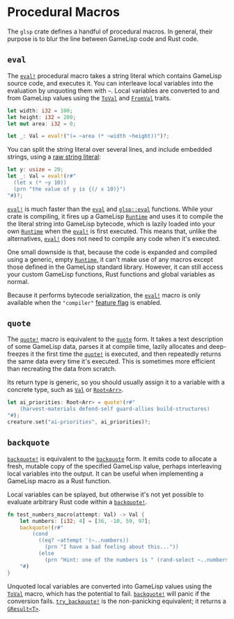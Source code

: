 # Procedural Macros

The `glsp` crate defines a handful of procedural macros. In general, their purpose is to blur the 
line between GameLisp code and Rust code.


## `eval`

The [`eval!`] procedural macro takes a string literal which contains GameLisp source code, and 
executes it. You can interleave local variables into the evaluation by unquoting them with `~`.
Local variables are converted to and from GameLisp values using the [`ToVal`] and [`FromVal`] 
traits.

[`eval!`]: https://docs.rs/glsp/*/glsp/macro.eval.html
[`ToVal`]: https://docs.rs/glsp/*/glsp/trait.ToVal.html
[`FromVal`]: https://docs.rs/glsp/*/glsp/trait.FromVal.html

```rust
let width: i32 = 100;
let height: i32 = 200;
let mut area: i32 = 0;

let _: Val = eval!("(= ~area (* ~width ~height))")?;
```

You can split the string literal over several lines, and include embedded strings, using a
[raw string literal](https://doc.rust-lang.org/reference/tokens.html#raw-string-literals):

```rust
let y: usize = 20;
let _: Val = eval!(r#"
  (let x (* ~y 10))
  (prn "the value of y is {(/ x 10)}")
"#)?;
```

[`eval!`] is much faster than the [`eval`](../std/eval) and [`glsp::eval`] functions. While your 
crate is compiling, it fires up a GameLisp [`Runtime`] and uses it to compile the the literal 
string into GameLisp bytecode, which is lazily loaded into your own [`Runtime`] when the 
[`eval!`] is first executed. This means that, unlike the alternatives, [`eval!`] does not
need to compile any code when it's executed.

[`glsp::eval`]: https://docs.rs/glsp/*/glsp/fn.eval.html
[`Runtime`]: https://docs.rs/glsp/*/glsp/struct.Runtime.html

One small downside is that, because the code is expanded and compiled using a generic, empty 
[`Runtime`], it can't make use of any macros except those defined in the GameLisp standard 
library. However, it can still access your custom GameLisp functions, Rust functions and global 
variables as normal.

Because it performs bytecode serialization, the [`eval!`] macro is only available when the 
`"compiler"` [feature flag](feature-flags.md) is enabled.


## `quote`

The [`quote!`] macro is equivalent to the [`quote`](../std/quote) form. It takes a text description
of some GameLisp data, parses it at compile time, lazily allocates and deep-freezes it the first
time the [`quote!`] is executed, and then repeatedly returns the same data every time it's 
executed. This is sometimes more efficient than recreating the data from scratch.

Its return type is generic, so you should usually assign it to a variable with a concrete type,
such as [`Val`] or [`Root<Arr>`].

[`quote!`]: https://docs.rs/glsp/*/glsp/macro.quote.html
[`Val`]: https://docs.rs/glsp/*/glsp/enum.Val.html
[`Root<Arr>`]: https://docs.rs/glsp/*/glsp/struct.Arr.html

```rust
let ai_priorities: Root<Arr> = quote!(r#"
	(harvest-materials defend-self guard-allies build-structures)
"#);
creature.set("ai-priorities", ai_priorities)?;
```


## `backquote`

[`backquote!`] is equivalent to the [`backquote`](../std/backquote) form. It emits code to 
allocate a fresh, mutable copy of the specified GameLisp value, perhaps interleaving local 
variables into the output. It can be useful when implementing a GameLisp macro as a Rust 
function.

Local variables can be splayed, but otherwise it's not yet possible to evaluate arbitrary
Rust code within a [`backquote!`].

[`backquote!`]: https://docs.rs/glsp/*/glsp/macro.backquote.html

```rust
fn test_numbers_macro(attempt: Val) -> Val {
	let numbers: [i32; 4] = [36, -10, 59, 97];
	backquote!(r#"
		(cond 
		  ((eq? ~attempt '(~..numbers))
		    (prn "I have a bad feeling about this..."))
		  (else
		    (prn "Hint: one of the numbers is " (rand-select ~..numbers))))
	"#)
}
```

Unquoted local variables are converted into GameLisp values using the [`ToVal`] macro, which
has the potential to fail. [`backquote!`] will panic if the conversion fails. [`try_backquote!`]
is the non-panicking equivalent; it returns a [`GResult<T>`].

[`try_backquote!`]: https://docs.rs/glsp/*/glsp/macro.try_backquote.html
[`GResult<T>`]: https://docs.rs/glsp/*/glsp/type.GResult.html
